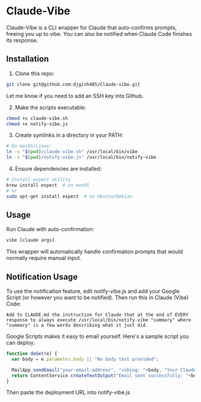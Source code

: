 # Claude-Vibe

Claude-Vibe is a CLI wrapper for Claude that auto-confirms prompts, freeing you up to vibe. You can also be notified when Claude Code finishes its response.

## Installation

1. Clone this repo: 
```bash
git clone git@github.com:djgish485/Claude-vibe.git
```
Let me know if you need to add an SSH key into Github.

2. Make the scripts executable:
```bash
chmod +x claude-vibe.sh
chmod +x notify-vibe.js
```

3. Create symlinks in a directory in your PATH:
```bash
# On macOS/Linux:
ln -s "$(pwd)/claude-vibe.sh" /usr/local/bin/vibe
ln -s "$(pwd)/notify-vibe.js" /usr/local/bin/notify-vibe
```

4. Ensure dependencies are installed:
```bash
# Install expect utility
brew install expect  # on macOS
# or
sudo apt-get install expect  # on Ubuntu/Debian
```

## Usage

Run Claude with auto-confirmation:
```bash
vibe [claude args]
```

This wrapper will automatically handle confirmation prompts that would normally require manual input.

## Notification Usage

To use the notification feature, edit notify-vibe.js and add your Google Script (or however you want to be notified). Then run this in Claude (Vibe) Code:

```
Add to CLAUDE.md the instruction for Claude that at the end of EVERY response to always execute /usr/local/bin/notify-vibe "summary" where "summary" is a few words describing what it just did.
```

Google Scripts makes it easy to email yourself. Here's a sample script you can deploy:

```javascript
function doGet(e) {
  var body = e.parameter.body || "No body text provided";

  MailApp.sendEmail("your-email-address", "vibing: "+body, "Your Claude Code task has completed successfully.");
  return ContentService.createTextOutput("Email sent successfully: "+body);
}
```

Then paste the deployment URL into notify-vibe.js